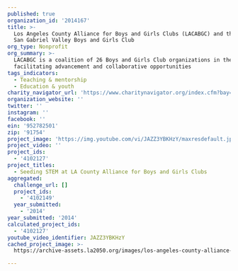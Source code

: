 ```yaml
---
published: true
organization_id: '2014167'
title: >-
  Los Angeles County Alliance for Boys and Girls Clubs (LACABGC) and the West
  San Gabriel Valley Boys and Girls Club
org_type: Nonprofit
org_summary: >-
  LACABGC is a coalition of 26 Boys and Girls Club organizations in the county,
  facilitating advancement and collaborative opportunities
tags_indicators:
  - Teaching & mentorship
  - Education & youth
charity_navigator_url: 'https://www.charitynavigator.org/index.cfm?bay=search.profile&ein=952782501'
organization_website: ''
twitter: ''
instagram: ''
facebook: ''
ein: '952782501'
zip: '91754'
project_image: 'https://img.youtube.com/vi/JAZZ3YBKHzY/maxresdefault.jpg'
project_video: ''
project_ids:
  - '4102127'
project_titles:
  - Seeding STEM at LA County Alliance for Boys and Girls Clubs
aggregated:
  challenge_url: []
  project_ids:
    - '4102149'
  year_submitted:
    - '2014'
year_submitted: '2014'
calculated_project_ids:
  - '4102127'
youtube_video_identifier: JAZZ3YBKHzY
cached_project_image: >-
  https://archive-assets.la2050.org/images/los-angeles-county-alliance-for-boys-and-girls-clubs-lacabgc-and-the-west-san-gabriel-valley-boys-and-girls-club/img.youtube.com/vi/JAZZ3YBKHzY/maxresdefault.jpg

---
```

